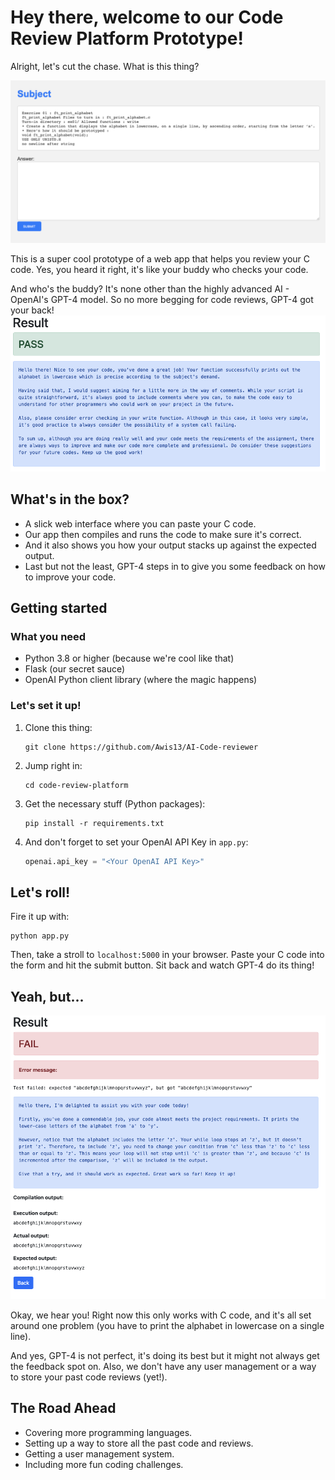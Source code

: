 # Hey there, welcome to our Code Review Platform Prototype!
Alright, let's cut the chase. What is this thing? 

![](003.png)

This is a super cool prototype of a web app that helps you review your C code. Yes, you heard it right, it's like your buddy who checks your code. 

And who's the buddy? It's none other than the highly advanced AI - OpenAI's GPT-4 model. So no more begging for code reviews, GPT-4 got your back!
![](001.png)

## What's in the box?

- A slick web interface where you can paste your C code.
- Our app then compiles and runs the code to make sure it's correct.
- And it also shows you how your output stacks up against the expected output.
- Last but not the least, GPT-4 steps in to give you some feedback on how to improve your code.

## Getting started

### What you need

- Python 3.8 or higher (because we're cool like that)
- Flask (our secret sauce)
- OpenAI Python client library (where the magic happens)

### Let's set it up!

1. Clone this thing:
   ```
   git clone https://github.com/Awis13/AI-Code-reviewer
   ```
2. Jump right in:
   ```
   cd code-review-platform
   ```
3. Get the necessary stuff (Python packages):
   ```
   pip install -r requirements.txt
   ```
4. And don't forget to set your OpenAI API Key in `app.py`:
   ```python
   openai.api_key = "<Your OpenAI API Key>"
   ```

## Let's roll!

Fire it up with:
```
python app.py
```
Then, take a stroll to `localhost:5000` in your browser. Paste your C code into the form and hit the submit button. Sit back and watch GPT-4 do its thing!

## Yeah, but...

![](002.png)

Okay, we hear you! Right now this only works with C code, and it's all set around one problem (you have to print the alphabet in lowercase on a single line). 

And yes, GPT-4 is not perfect, it's doing its best but it might not always get the feedback spot on. Also, we don't have any user management or a way to store your past code reviews (yet!). 

## The Road Ahead

- Covering more programming languages.
- Setting up a way to store all the past code and reviews.
- Getting a user management system.
- Including more fun coding challenges.

